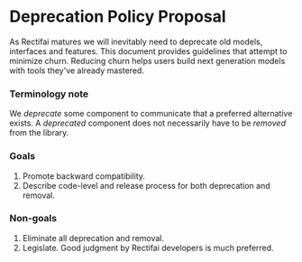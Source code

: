 # Deprecation Policy Proposal

As Rectifai matures we will inevitably need to deprecate old models, interfaces and features. This document provides guidelines that attempt to minimize churn. Reducing churn helps users build next generation models with tools they've already mastered.

### Terminology note

We _deprecate_ some component to communicate that a preferred alternative exists. A _deprecated_ component does not necessarily have to be _removed_ from the library.

### Goals

1. Promote backward compatibility.
2. Describe code-level and release process for both deprecation and removal.

### Non-goals

1. Eliminate all deprecation and removal.
2. Legislate. Good judgment by Rectifai developers is much preferred.
